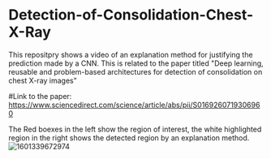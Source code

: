 # Detection-of-Consolidation-Chest-X-Ray

This repositpry shows a video of an explanation method for justifying the prediction made by a CNN. This is related to the paper titled "Deep learning, reusable and problem-based architectures for detection of consolidation on chest X-ray images"

#Link to the paper:
https://www.sciencedirect.com/science/article/abs/pii/S0169260719306960

The Red boexes in the left show the region of interest, the white highlighted region in the right shows the detected region by an explanation method.
![1601339672974](https://github.com/hamedbehzadi/Detection-of-Consolidation-Chest-X-Ray/assets/45251957/1ddd958f-4d0c-4b70-aa9e-c9a29d7cd5d2)
